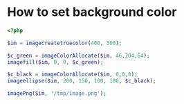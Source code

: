 # How to set background color

```php
<?php

$im = imagecreatetruecolor(400, 300);

$c_green = imageColorAllocate($im, 46,204,64);
imagefill($im, 0, 0, $c_green);

$c_black = imageColorAllocate($im, 0,0,0);
imageellipse($im, 200, 150, 100, 100, $c_black);

imagePng($im, '/tmp/image.png');
```



